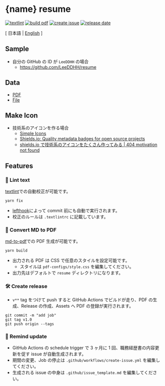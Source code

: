 # {name} resume

[![textlint](https://img.shields.io/github/workflow/status/{name}/resume/lint%20text?label=textlint&logo=github&color=yellow)](https://github.com/{name}/resume/actions?query=workflow%3A%22lint+text%22)
[![build pdf](https://img.shields.io/github/workflow/status/{name}/resume/build-pdf?label=build%20pdf&logo=github)](https://github.com/{name}/resume/actions?query=workflow%3A%22build+pdf%22)
[![create issue](https://img.shields.io/github/workflow/status/{name}/resume/create%20issue?label=create%20issue&logo=github&color=orange)](https://github.com/{name}/resume/actions?query=workflow%3A%22create+issue%22)
[![release date](https://img.shields.io/github/release-date/{name}/resume?color=blue&logo=github)](https://github.com/{name}/resume/releases)

[ 日本語 | [English](https://github.com/{name}/resume/blob/main/README.en.md) ]

## Sample

- 自分の GitHub の ID が `LeeDDHH` の場合
  - <https://github.com/LeeDDHH/resume>

## Data

- [PDF](https://github.com/{name}/resume/releases)
- [File](https://github.com/{name}/resume/blob/main/resume/README.md)

## Make Icon

- 技術系のアイコンを作る場合
  - [Simple Icons](https://simpleicons.org/)
  - [Shields.io: Quality metadata badges for open source projects](https://shields.io/)
  - [shields.io で技術系のアイコンをたくさん作ってみる | 404 motivation not found](https://tech-blog.s-yoshiki.com/entry/150/?referer=https://t.co/)

## Features

### 💅 Lint text

[textlint](https://github.com/textlint/textlint)での自動校正が可能です。

```
yarn fix
```

- [lefthook](https://github.com/evilmartians/lefthook)によって commit 前にも自動で実行されます。
- 校正のルールは `.textlintrc` に記載しています。

### 📝 Convert MD to PDF

[md-to-pdf](https://github.com/simonhaenisch/md-to-pdf)での PDF 生成が可能です。

```
yarn build
```

- 出力される PDF は CSS で任意のスタイルを設定可能です。
  - スタイルは `pdf-configs/style.css` を編集してください。
- 出力先はデフォルトで `resume` ディレクトリになります。

### 🛠 Create release

- `v**` tag をつけて push すると GitHub Actions でビルドが走り、PDF の生成、Release の作成、Assets へ PDF の登録が実行されます。

```
git commit -m "add job"
git tag v1.0
git push origin --tags
```

### 📆 Remind update

- GitHub Actions の schedule trigger で 3 ヶ月に 1 回、職務経歴書の内容更新を促す issue が自動生成されます。
- 期間の変更、Job の停止は `.github/workflows/create-issue.yml` を編集してください。
- 生成される issue の中身は `.github/issue_template.md` を編集してください。

